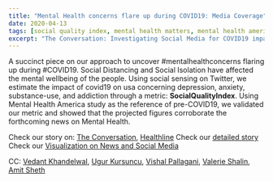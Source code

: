 ```yaml
---
title: "Mental Health concerns flare up during COVID19: Media Coverage"
date: 2020-04-13
tags: [social quality index, mental health matters, mental health america, high impact, knowledge graphs, socialgood, ai for good, trackingCOVID19, understanding COVID19, artificial intelligence]
excerpt: "The Conversation: Investigating Social Media for COVID19 impact on Mental Health"
---
```


A succinct piece on our approach to uncover #mentalhealthconcerns flaring up during #COVID19.
Social Distancing and Social Isolation have affected the mental wellbeing of the people. Using social sensing on Twitter, we estimate the impact of covid19 on usa concerning depression, anxiety, substance-use, and addiction through a metric: __SocialQualityIndex__. Using Mental Health  America study as the reference of pre-COVID19, we validated our metric and showed that the projected figures corroborate the forthcoming news on Mental Health.

Check our story on: [The Conversation](https://theconversation.com/were-measuring-online-conversation-to-track-the-social-and-mental-health-issues-surfacing-during-the-coronavirus-pandemic-135417?utm_source=linkedin&utm_medium=bylinelinkedinbutton), [Healthline](https://www.healthline.com/health-news/what-your-social-media-posts-reveal-about-how-youre-dealing-with-covid-19)
Check our [detailed story](https://www.linkedin.com/pulse/measuring-social-quality-during-covid-19-pandemic-based-amit-sheth/?trackingId=IFEUTfuib4qtgF9BCDokUg%3D%3D)
Check our [Visualization on News and Social Media](https://manasgaur.github.io/covid_indices/)

CC: [Vedant Khandelwal](https://www.linkedin.com/in/khvedant/), [Ugur Kursuncu](https://www.linkedin.com/in/ugurkursuncu/), [Vishal Pallagani](https://www.linkedin.com/in/vishalpallagani/), [Valerie Shalin](https://www.linkedin.com/in/valerie-shalin-a4619b71/), [Amit Sheth](https://www.linkedin.com/in/amitsheth/)